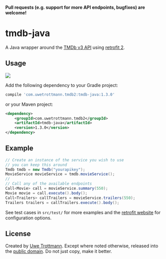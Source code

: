 **Pull requests (e.g. support for more API endpoints, bugfixes) are welcome!**

tmdb-java
============

A Java wrapper around the [TMDb v3 API][1] using [retrofit 2][2].

Usage
-----
<a href="https://search.maven.org/#search%7Cga%7C1%7Ctmdb-java"><img src="https://img.shields.io/maven-central/v/com.uwetrottmann.tmdb2/tmdb-java.svg?style=flat-square"></a>

Add the following dependency to your Gradle project:

```groovy
compile 'com.uwetrottmann.tmdb2:tmdb-java:1.3.0'
```

or your Maven project:

```xml
<dependency>
    <groupId>com.uwetrottmann.tmdb2</groupId>
    <artifactId>tmdb-java</artifactId>
    <version>1.3.0</version>
</dependency>
```

Example
-------

```java
// Create an instance of the service you wish to use
// you can keep this around
Tmdb tmdb = new Tmdb("yourapikey");
MovieService movieService = tmdb.movieService();
//
// Call any of the available endpoints
Call<Movie> call = movieService.summary(550);
Movie movie = call.execute().body();
Call<Trailers> callTrailers = movieService.trailers(550);
Trailers trailers = callTrailers.execute().body();
```

See test cases in `src/test/` for more examples and the [retrofit website][2] for configuration options.

License
-------

Created by [Uwe Trottmann](https://uwetrottmann.com).
Except where noted otherwise, released into the [public domain](UNLICENSE).
Do not just copy, make it better.


 [1]: http://docs.themoviedb.apiary.io/
 [2]: http://square.github.io/retrofit/